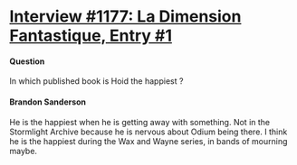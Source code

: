 # [Interview #1177: La Dimension Fantastique, Entry #1](https://www.theoryland.com/intvmain.php?i=1177#1)

#### Question

In which published book is Hoid the happiest ?

#### Brandon Sanderson

He is the happiest when he is getting away with something. Not in the Stormlight Archive because he is nervous about Odium being there. I think he is the happiest during the Wax and Wayne series, in bands of mourning maybe.

